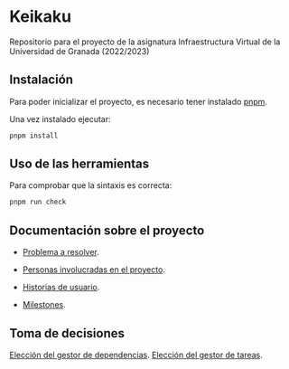 # Keikaku

Repositorio para el proyecto de la asignatura Infraestructura Virtual de la Universidad de Granada (2022/2023)

## Instalación

Para poder inicializar el proyecto, es necesario tener instalado [pnpm](https://pnpm.io/installation).

Una vez instalado ejecutar:

```bash
pnpm install
```

## Uso de las herramientas

Para comprobar que la sintaxis es correcta:

```bash
pnpm run check
```

## Documentación sobre el proyecto

- [Problema a resolver](docs/planteamiento.md).

- [Personas involucradas en el proyecto](docs/personas.md).

- [Historias de usuario](docs/historias-de-usuario.md).

- [Milestones](docs/milestones.md).

## Toma de decisiones

[Elección del gestor de dependencias](docs/decisiones/gestor-dependencias.md).
[Elección del gestor de tareas](docs/decisiones/gestor-tareas.md).
